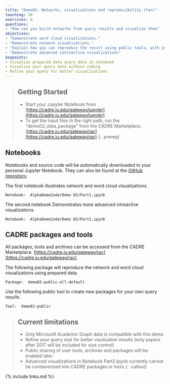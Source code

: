 ```yaml
---
title: "Demo02: Networks, visualizations and reproducibility (Yan)"
teaching: 20
exercises: 0
questions:
- "How can you build networks from query results and visualize them"
objectives:
- "Demonstrate word cloud visualizations."
- "Demonstrate network visualizations."
- "Explain how you can reproduce the result using public tools, with your own data"
- "Demonstrate advanced intreactive visualizations"
keypoints:
- Visualize prepared data query data in notebook
- Visualize your query data without coding
- Refine your query for better visualizations
---
```


> ## Getting Started
>- Start your Jupyter Notebook from [https://cadre.iu.edu/gateway/jupyter](https://cadre.iu.edu/gateway/jupyter)
>- To get the input files in the right path, run the "demo02_data_package" from the CADRE Marketplace. [https://cadre.iu.edu/gateway/rac](https://cadre.iu.edu/gateway/rac)
{: .prereq}

## Notebooks
Notebooks and source code will be automatically downloaded to your personal Jupyter Notebook. They can also be found at the [GitHub repository](https://github.com/iuni-cadre/AlphaDemoCode).

The first notebook illustrates network and word cloud visualizations. 
```
Notebook:  AlphaDemoCode/Demo 02/Part1.ipynb
```

The second notebook Demonstrates more advanced intreactive visualizations.
```
Notebook:  AlphaDemoCode/Demo 02/Part2.ipynb
```
## CADRE packages and tools
All packages, tools and archives can be accessed from the CADRE Marketplace. [https://cadre.iu.edu/gateway/rac](https://cadre.iu.edu/gateway/rac)

The following package will reproduce the network and word cloud visualizations using prepared data.
```
Package:  demo02-public-all-default
```

Use the following public tool to create new packages for your own query results.
```
Tool:  demo02-public
```

> ## Current limitations
>- Only Microsoft Academic Graph data is compatible with this demo
>- Refine your query size for better visulization results (only papers after 2017 will be included for size control)
>- Public sharing of user tools, archives and packages will be enabled later
>- Advanced visualizations in Notebook Part2.ipynb currently cannot be containerized into CADRE packages or tools
{: .callout}

{% include links.md %}
